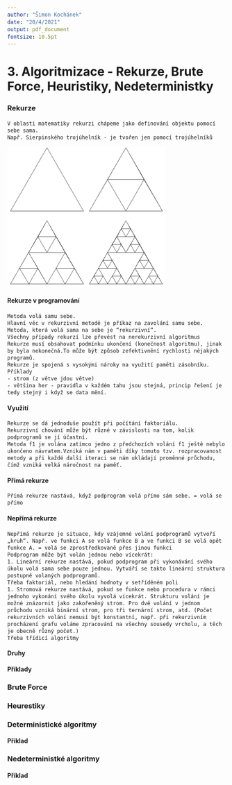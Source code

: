 ```yaml
---
author: "Šimon Kochánek"
date: "20/4/2021"
output: pdf_document
fontsize: 10.5pt
---
```


<style type="text/css">
  body{
    font-size: 10.5pt;
  }
</style>

# 3. Algoritmizace - Rekurze, Brute Force, Heuristiky, Nedeterministky


### Rekurze

    V oblasti matematiky rekurzi chápeme jako definování objektu pomocí sebe sama.
    Např. Sierpinského trojúhelník - je tvořen jen pomocí trojúhelníků

![](images/SierpentTriangle.png)

#### Rekurze v programování

    Metoda volá samu sebe.
    Hlavní věc v rekurzivní metodě je příkaz na zavolání samu sebe.
    Metoda, která volá sama na sebe je “rekurzivní“. 
    Všechny případy rekurzí lze převést na nerekurzivní algoritmus
    Rekurze musí obsahovat podmínku ukončení (konečnost algoritmu), jinak by byla nekonečná.To může být způsob zefektivnění rychlosti nějakých programů.
    Rekurze je spojená s vysokými nároky na využití paměti zásobníku.
    Příklady 
    - strom (z větve jdou větve) 
    - většina her - pravidla v každém tahu jsou stejná, princip řešení je tedy stejný i když se data mění.

#### Využití

    Rekurze se dá jednoduše použít při počítání faktoriálu.
    Rekurzivní chování může být různé v závislosti na tom, kolik podprogramů se jí účastní. 
    Metoda f1 je volána zatímco jedno z předchozích volání f1 ještě nebylo ukončeno návratem.Vzniká nám v paměti díky tomuto tzv. rozpracovanost metody a při každé další iteraci se nám ukládají proměnné průchodu, čímž vzniká velká náročnost na paměť.
    
#### Přímá rekurze

    Přímá rekurze nastává, když podprogram volá přímo sám sebe. = volá se přímo

#### Nepřímá rekurze

    Nepřímá rekurze je situace, kdy vzájemné volání podprogramů vytvoří „kruh“. Např. ve funkci A se volá funkce B a ve funkci B se volá opět funkce A. = volá se zprostředkovaně přes jinou funkci
    Podprogram může být volán jednou nebo vícekrát: 
    1. Lineární rekurze nastává, pokud podprogram při vykonávání svého úkolu volá sama sebe pouze jednou. Vytváří se takto lineární struktura postupně volaných podprogramů. 
    Třeba faktoriál, nebo hledání hodnoty v setříděném poli
    1. Stromová rekurze nastává, pokud se funkce nebo procedura v rámci jednoho vykonání svého úkolu vyvolá vícekrát. Strukturu volání je možné znázornit jako zakořeněný strom. Pro dvě volání v jednom průchodu vzniká binární strom, pro tři ternární strom, atd. (Počet rekurzivních volání nemusí být konstantní, např. při rekurzivním procházení grafu voláme zpracování na všechny sousedy vrcholu, a těch je obecně různý počet.)
    Třeba třídicí algoritmy 

#### Druhy

#### Příklady

### Brute Force

### Heurestiky

### Deterministické algoritmy

#### Příklad

### Nedeterministké algoritmy


#### Příklad
